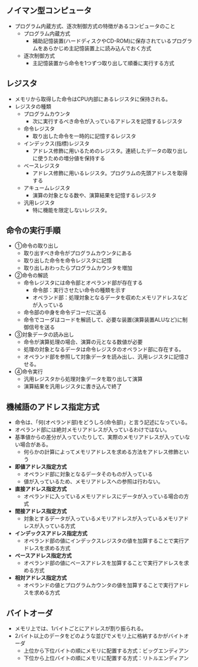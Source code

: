 ## ノイマン型コンピュータ
- プログラム内蔵方式、逐次制御方式の特徴があるコンピュータのこと
  - プログラム内蔵方式
    - 補助記憶装置(ハードディスクやCD-ROM)に保存されているプログラムをあらかじめ主記憶装置上に読み込んでおく方式
  - 逐次制御方式
    - 主記憶装置から命令を1つずつ取り出して順番に実行する方式
## レジスタ
- メモリから取得した命令はCPU内部にあるレジスタに保持される。
- レジスタの種類
  - プログラムカウンタ
    - 次に実行するべき命令が入っているアドレスを記憶するレジスタ
  - 命令レジスタ
    - 取り出した命令を一時的に記憶するレジスタ
  - インデックス(指標)レジスタ
    - アドレス修飾に用いるためのレジスタ。連続したデータの取り出しに使うための増分値を保持する
  - ベースレジスタ
    - アドレス修飾に用いるレジスタ。プログラムの先頭アドレスを取得する
  - アキュームレジスタ
    - 演算の対象となる数や、演算結果を記憶するレジスタ
  - 汎用レジスタ
    - 特に機能を限定しないレジスタ。

## 命令の実行手順
- ①命令の取り出し
  - 取り出すべき命令がプログラムカウンタにある
  - 取り出した命令を命令レジスタに記憶
  - 取り出しおわったらプログラムカウンタを増加
- ②命令の解読
  - 命令レジスタには命令部とオペランド部が存在する
    - 命令部：実行させたい命令の種類を示す
    - オペランド部：処理対象となるデータを収めたメモリアドレスなどが入っている
  - 命令部の中身を命令デコーだに送る
  - 命令でコーダはコードを解読して、必要な装置(演算装置ALUなど)に制御信号を送る
- ③対象データの読み出し
  - 命令が演算処理の場合、演算の元となる数値が必要
  - 処理の対象となるデータは命令レジスタのオペランド部に存在する。
  - オペランド部を参照して対象データを読み出し、汎用レジスタに記憶させる。
- ④命令実行
  - 汎用レジスタから処理対象データを取り出して演算
  - 演算結果を汎用レジスタに書き込んで終了

## 機械語のアドレス指定方式
- 命令は、「何(オペランド部)をどうしろ(命令部)」と言う記述になっている。
- オペランド部には絶対メモリアドレスが入っているわけではない。
- 基準値からの差分が入っていたりして、実際のメモリアドレスが入っていない場合がある。
  - 何らかの計算によってメモリアドレスを求める方法をアドレス修飾という
- **即値アドレス指定方式**
  - オペランド部に対象となるデータそのものが入っている
  - 値が入っているため、メモリアドレスへの参照は行わない。
- **直接アドレス指定方式**
  - オペランドに入っているメモリアドレスにデータが入っている場合の方式
- **間接アドレス指定方式**
  - 対象とするデータが入っているメモリアドレスが入っているメモリアドレスが入っている方式
- **インデックスアドレス指定方式**
  - オペランド部の値にインデックスレジスタの値を加算することで実行アドレスを求める方式
- **ベースアドレス指定方式**
  - オペランド部の値にベースアドレスを加算することで実行アドレスを求める方式
- **相対アドレス指定方式**
  - オペランドの値とプログラムカウンタの値を加算することで実行アドレスを求める方式
## バイトオーダ
- メモリ上では、1バイトごとにアドレスが割り振られる。
- 2バイト以上のデータをどのような並びでメモリ上に格納するかがバイトオーダ
  - 上位から下位バイトの順にメモリに配置する方式：ビッグエンディアン
  - 下位から上位バイトの順にメモリに配置する方式：リトルエンディアン

